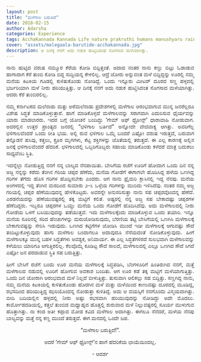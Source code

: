```yaml
---
layout: post
title: "ಮಳೆಗಾಲ ಬರುತಿದೆ"
date: 2018-02-15
author: Adarsha
categories: Experience
tags: AcchaKannada Kannada Life nature prakruthi humans manushyaru rainyseason malegaala village GOT karnataka malenaadu
cover: "assets/malegaala-barutide-acchakannada.jpg"
description: ಆ ದಿನಕ್ಕೆ ನನಗೆ ಅದು ನಡುಕ ಹುಟ್ತಿಸಿದಂಥ ಸೊಗಸಾದ ಮಳೆಯಾಗಿತ್ತು.
---
```

<p align ="justify">ನಾನು ಹುಟ್ಟಿದ ವರುಷ ನಮ್ಮೂರ ಕೆರೆಯ ಕೋಡಿ ಬಿದ್ದಿತ್ತಂತೆ. ಅದಾದ ನಂತರ ನಾನು ಕಣ್ಣು ಬಿಟ್ಟು ಓಡಾಡುವ ಹಾಗಾದಾಗ ಕೆರೆ ತುಂಬಿ ಕೋಡಿ ಬಿದ್ದ ಸುದ್ದಿಯನ್ನ ಕೇಳಲಿಲ್ಲ. ಆದ್ರೆ ಜೋರು ಅನ್ನುವಂತ ಮಳೆ ಬಿದ್ದಿದ್ದನ್ನು ಊರಲ್ಲಿ ನಮ್ಮ ಮನೆಯ ಕಿಟಕಿಯ ಗೂಡಲ್ಲಿ ಕುಳಿತುಕೊಂಡು ನೋಡಿದ್ದೆ. ಒಂದು ಇನ್ನೂರು ಮೀಟರ್ ದೂರದ ಸಣ್ಣ ಹಳ್ಳದಲ್ಲಿ ಭರ್ಜರಿಯಾಗಿ ಮಳೆ ನೀರು ಹರಿಯುತ್ತಿತ್ತು. ಆ ದಿನಕ್ಕೆ ನನಗೆ ಅದು ನಡುಕ ಹುಟ್ತಿಸಿದಂತ ಸೊಗಸಾದ ಮಳೆಯಾಗಿತ್ತು. ಆದರು ಕೆರೆ ತುಂಬಿರಲಿಲ್ಲ.</p>

<p align ="justify">ನಮ್ಮ ಕರ್ನಾಟಕದ ಮಲೆನಾಡು ಮತ್ತು ಅರೆಮಲೆನಾಡು ಪ್ರದೇಶಗಳಲ್ಲಿ ಮಳೆಗಾಲ ಆರಂಭವಾಗುವ ಮುನ್ನ ಜನರೆಲ್ಲರೂ ವಿಶೇಷ ಸಿದ್ಧತೆ ಮಾಡಿಕೊಳ್ಳುತ್ತಾರೆ. ಹಾಗೆ ಮಾಡಿಕೊಳ್ಳದೆ ಮಳೆಗಾಲವನ್ನು ಸರಾಗವಾಗಿ ಎದುರಿಸುವ ಧೈರ್ಯವನ್ನು ಯಾರು ಮಾಡಲಾರರು. ಇದರ ಬಗ್ಗೆ ಯೋಚನೆ ಬಂದಿದ್ದು ‘ಗೇಮ್ ಆಫ್ ಥ್ರೋನ್ಸ್’ ಧಾರಾವಾಹಿ ನೋಡುವಾಗ. ಅದರಲ್ಲಿನ ಉತ್ತರ ಪ್ರಾಂತ್ಯದ ಜನರಲ್ಲಿ “ಛಳಿಗಾಲ ಬರ್ತಿದೆ” ಅನ್ನೋದೇ ವೇದವಾಕ್ಯ ಆಗಿತ್ತು. ಅವರಿಗೆಲ್ಲ ಛಳಿಗಾಲವೆಂದರೆ ಒಂದು ರೀತಿ ಭಯ. ಅಲ್ಲಿ ರುವ ಛಳಿಗಾಲ ಒಮ್ಮೆ ಬಂದರೆ ಎಷ್ಟೋ ವರುಷ ಇರುತ್ತದೆ, ಬರುವಾಗ ತನ್ನೊಡನೆ ಹಸಿವು, ಕತ್ತಲು, ಕ್ರೂರ ಮೃಗಗಳು, ಕೆಟ್ಟ ಶಕ್ತಿಗಳನ್ನು ಜೊತೆಯಲ್ಲಿ ತರುತ್ತದೆ. ಈ ಎಲ್ಲ ಕಾರಣಕ್ಕೆ ಅಲ್ಲಿನ ಜನಕ್ಕೆ ಛಳಿಗಾಲವೆಂದರೆ ಹೆದರಿಕೆ. ಛಳಿಗಾಲದಲ್ಲಿ ಒಬ್ಬರಿಗೊಬ್ಬರು ಸಹಾಯ ಮಾಡಿಕೊಂಡು ಕಳೆದರೆ ಮಾತ್ರ ಬದುಕಲು ಸಾಧ್ಯವೆಂಬ ಸ್ಥಿತಿ.</p>

<p align ="justify">ಇದನ್ನೆಲ್ಲಾ ನೋಡುತ್ತಿದ್ದ ನನಗೆ ನನ್ನ ಬಾಲ್ಯದ ನೆನಪಾಯಿತು. ಬೇಸಿಗೆಯ ರಜೆಗೆ ಊರಿಗೆ ಹೋದಾಗ ಒಂದು ದಿನ ನನ್ನ ಅಜ್ಜ ನನ್ನನ್ನು ಕರೆದು ತೆಂಗಿನ ಗರಿಯ ಚಪ್ಪರ ಹೆಣೆದು, ಮನೆಯ ಗೋಡೆಗೆ ಈಗಾಗಲೇ ಹೊದಿಸಿದ್ದ ಹಳೆಯ ಒಣಗಿದ್ದ ಗರಿಗಳ ತೆಗೆದು ಹೊಸ ಗರಿಗಳ ಹೊದ್ದಿಸಬೇಕು ಎಂದರು. ಆಗ ನಾನು ಪ್ರೈಮರಿ ಕ್ಲಾಸಿನಲ್ಲಿ ಇದ್ದ ನೆನಪು. ಮನೆಯ ಅಂಗಳದಲ್ಲಿ ಇದ್ದ ತೆಂಗಿನ ಮರದಿಂದ ಸುಮಾರು ೨-೩ ಒಳ್ಳೆಯ ಗರಿಗಳನ್ನು ಮುರಿದು ಇಳಿಸಿದೆವು. ನಂತರ ನಮ್ಮ ಅಜ್ಜ ಗರಿಯಲ್ಲಿ ಚಪ್ಪರ ಹೆಣೆಯುವುದನ್ನ ಹೇಳಿಕೊಟ್ಟರು. ಅವರನ್ನೇ ಅನುಸರಿಸುತ್ತಾ ನಾನು ಸಹ ಚಪ್ಪರವೊಂದನ್ನ ಹೆಣೆದೆ. ಎರಡನೆಯದನ್ನು ಹೆಣೆಯುವಷ್ಟರಲ್ಲಿ ತಕ್ಕ ಮಟ್ಟಿಗೆ ಕಲಿತೆ. ಅಷ್ಟರಲ್ಲಿ ನನ್ನ ಅಜ್ಜ ಸಹ ಬೇಕಾದಷ್ಟು ಚಪ್ಪರಗಳ ಹೆಣೆದಿದ್ದರು. ಇಬ್ಬರೂ ಚಪ್ಪರಗಳ ಒಯ್ದು ಮನೆಯ ಒಂದು ಗೋಡೆಗೆ ಹೊದಿಸಿದೆವು. ಅದು ಮಳೆಗಾಲದಲ್ಲಿ ನೀರು ಗೋಡೆಯ ಒಳಗೆ ಬಸಿಯುವುದನ್ನು ತಡೆಯುತ್ತವೆ. ಇದು ಮಳೆಗಾಲಕ್ಕೆಂದು ಮಾಡಿಕೊಳ್ಳುವ ಒಂದು ತಯಾರಿ. ಇನ್ನೂ ಮನೆಯ ಸೂರಿನಲ್ಲಿ ಸರಿದ ಹೆಂಚುಗಳನ್ನು ಮರುಜೋಡಿಸುವುದು, ಬೆರಣಿಯ ತಟ್ಟಿ ಬೇಸಿಗೆಯಲ್ಲಿ ಒಣಗಿಸಿ ಮಳೆಗಾಲಕ್ಕೆ ಬೇಕಾಗುವಷ್ಟನ್ನು ಸೇರಿಸಿ ಇಡುವುದು. ಒಣಗಿದ ಕಟ್ಟಿಗೆಗಳ ಜೋಡಿಸಿ ಮುಂದೆ ಇಡೀ ಮಳೆಗಾಲಕ್ಕೆ ಆಗುವಷ್ಟು ಸೌದೆ ತಂದಿಟ್ಟುಕೊಳ್ಳುವುದು ಹಾಗು ಮಳೆಗಾಲ ಬಂದಾಗಲೂ ಅದಾವುದೂ ನೆನೆಯದಂತೆ ನೋಡಿಕೊಳ್ಳುವುದು. ಹೀಗೆ ಮಳೆಗಾಲಕ್ಕೂ ಮುನ್ನ ಬಹಳ ಸಿದ್ಧತೆಗಳು ಅವಶ್ಯಕ, ಅನಿವಾರ್ಯ. ಈ ಎಲ್ಲ ಸಿದ್ಧತೆಗಳಿರದೆ ಸುಲಭವಾಗಿ ಮಳೆಗಾಲವನ್ನು ಕಳೆಯಲು ಯಾರಿಗೂ ಆಗುತ್ತಿರಲಿಲ್ಲ. ಕೆಲವೊಮ್ಮೆ ಕೂಡಿಟ್ಟ ಸೌದೆ ಸಾಲದೆ, ಮಳೆಗಾಲದಲ್ಲಿ ಎಲ್ಲೂ ಒಣಗಿದ ಸೌದೆ ಸಿಗದೆ ಎಷ್ಟೋ ಜನ ಪರದಾಡುವ ಸ್ಥಿತಿ ಸಹ ಬರುತ್ತಿತ್ತು.</p>

<p align ="justify">ಹೀಗೆ ಬೇಸಿಗೆ ರಜೆಗೆ ಬಂದು ಊರ ಮನೆಯ ಮಳೆಗಾಲಕ್ಕೆ ಸಿದ್ಧಪಡಿಸಿ, ಬೆಂಗಳೂರಿಗೆ ಹಿಂತಿರುಗಿದ ನನಗೆ, ಮತ್ತೆ ಮಳೆಗಾಲದ ನಡುವಲ್ಲಿ ಊರಿಗೆ ಹೋಗುವ ಅವಕಾಶ ಬಂದಿತು. ಆಗ ಊರ ಕಡೆ ತಕ್ಕ ಮಟ್ಟಿಗೆ ಮಳೆಯಾಗುತ್ತಿತ್ತು. ಒಂದು ದಿನ ಜೋರಾಗಿ ಆರಂಭವಾದ ಮಳೆ ನಿಲ್ಲದೆ ಬೀಳುತ್ತಿತ್ತು. ತುಸುವಾಗಿ ಆಲಿಕಲ್ಲು ಸಹ ಬಿದ್ದಿತ್ತು. ಸಣ್ಣಗಿದ್ದ ನಾನು, ನಮ್ಮ ಮನೆಯ ಕಿಟಕಿಯಲ್ಲಿ ಕುಳಿತುಕೊಂಡು ಹೊರಗಿನ ಮಳೆ ಮತ್ತು ಮಳೆಯಿಂದ ಕಾಣುವಷ್ಟು ದೂರದಲ್ಲಿ ಮೂಡಿದ್ದ, ರಭಸದಿಂದ ಹರಿಯುತ್ತಿದ್ದ ಝರಿಯೊಂದನ್ನ ನೋಡುತ್ತಾ ಕುಳಿತಿದ್ದೆ. ಅದು ಆ ವಯಸ್ಸಿಗೆ ನನಗೊಂದು ವಿಸ್ಮಯವಾಗಿತ್ತು. ಬೀದಿ ಬದಿಯಲ್ಲಿನ ಹಳ್ಳದಲ್ಲಿ ನೀರು ಅಷ್ಟು ರಭಸವಾಗಿ ಹರಿಯುವುದನ್ನು ನೋಡಿದ್ದು ಅದೇ ಮೊದಲು. ಕಾರ್ಮೋಡದಡಿಯಲ್ಲಿ, ಕತ್ತಲೆ ತುಂಬಿದ ಮಧ್ಯಾಹ್ನದ ಹೊತ್ತಲ್ಲಿ ಶುರುವಾದ ಮಳೆ ನಿಲ್ಲುವಷ್ಟರಲ್ಲಿ ಸೂರ್ಯ ಮುಳುಗುವ ಹೊತ್ತಾಗಿತ್ತು. ನಾ ಕಂಡ ಅತೀ ಕಪ್ಪಾದ ಮೋಡ ಕವಿದ ಮಳೆಗಾಲ ಅದಾಗಿತ್ತು. ಈಗಲೂ ನೆನೆದರೆ, ಮಳೆಯ ನೆನಪು ಬಾಲ್ಯವನ್ನು ಮತ್ತೆ ನನ್ನ ಕಣ್ಣ ಮುಂದೆ ತರುತ್ತದೆ. ಈಗ ಮನದಲ್ಲಿ ಒಂದೇ ಜಪ.</p>
<p align ="center">“ಮಳೆಗಾಲ ಬರುತ್ತಿದೆ!”.</p>

<p align ="center">ಆದರೆ ‘ಗೇಮ್ ಆಫ್ ಥ್ರೋನ್ಸ್’ನ ಹಾಗೆ ಹೆದರಿಕೆಯ ಛಾಯೆಯಿಂದಲ್ಲ.</p>
<p align="center">- ಆದರ್ಶ</p>
